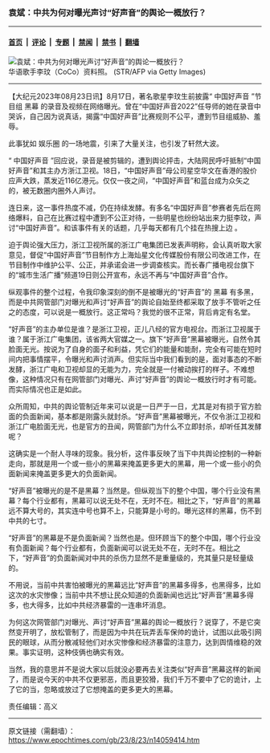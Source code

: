 ### 袁斌：中共为何对曝光声讨“好声音”的舆论一概放行？

---

#### [首页](../../../..?n14059414) &nbsp;|&nbsp; [评论](../../../../../epoch-comment?n14059414) &nbsp;|&nbsp; [专题](../../../../../epoch-special?n14059414) &nbsp;|&nbsp; [禁闻](../../../../../epoch-news?n14059414) &nbsp;|&nbsp; [禁书](../../../../../books?n14059414) &nbsp;|&nbsp; [翻墙](https://github.com/gfw-breaker/nogfw/blob/master/README.md?n14059414)


<div><img alt="袁斌：中共为何对曝光声讨“好声音”的舆论一概放行？" class="attachment-djy_600_400 size-djy_600_400 wp-post-image" src="https://i.epochtimes.com/assets/uploads/2023/08/id14059431-GettyImages-1060543514-.jpeg"/>
<div class="caption">
 华语歌手李玟（CoCo）资料照。 (STR/AFP via Getty Images)
</div></div><hr/><div class="post_content" id="artbody" itemprop="articleBody">
 <!-- article content begin -->
 <p>
  【大纪元2023年08月23日讯】8月17日，著名歌星李玟生前披露“
  <ok href="https://www.epochtimes.com/gb/tag/%E4%B8%AD%E5%9B%BD%E5%A5%BD%E5%A3%B0%E9%9F%B3.html">
   中国好声音
  </ok>
  ”节目组
  <ok href="https://www.epochtimes.com/gb/tag/%E9%BB%91%E5%B9%95.html">
   黑幕
  </ok>
  的录音及视频在网络曝光。曾在“中国好声音2022”任导师的她在录音中哭诉，自己因为说真话，揭露“中国好声音”比赛规则不公平，遭到节目组威胁、羞辱。
 </p>
 <p>
  此事犹如
  <ok href="https://www.epochtimes.com/gb/tag/%E5%A8%B1%E4%B9%90%E5%9C%88.html">
   娱乐圈
  </ok>
  的一场地震，引来了大量关注，也引发了轩然大波。
 </p>
 <p>
  “
  <ok href="https://www.epochtimes.com/gb/tag/%E4%B8%AD%E5%9B%BD%E5%A5%BD%E5%A3%B0%E9%9F%B3.html">
   中国好声音
  </ok>
  ”回应说，录音是被剪辑的，遭到舆论抨击，大陆网民呼吁抵制“中国好声音”和其主办方浙江卫视。18日，“中国好声音”母公司星空华文在香港的股价应声大跌，蒸发近116亿港元。仅仅一夜之间，“中国好声音”和蓝台成为众矢之的，被无数圈内圈外人声讨。
 </p>
 <p>
  连日来，这一事件热度不减，仍在持续发酵。有多名“中国好声音”参赛者先后在网络爆料，自己在比赛过程中遭到不公正对待，一些明星也纷纷站出来力挺李玟，声讨“中国好声音”。和该事件有关的话题，几乎每天都有几个挂在热搜上边 。
 </p>
 <p>
  迫于舆论强大压力，浙江卫视所属的浙江广电集团已发表声明称，会认真听取大家意见，督促“中国好声音”节目制作方上海灿星文化传媒股份有限公司改进工作，在节目制作中维护公平、公正，并承诺会进一步调查核实。而长春广播电视台旗下的“城市生活广播”频道19日则公开宣布，永远不再与“中国好声音”合作。
 </p>
 <p>
  纵观事件的整个过程，令我印象深刻的倒不是被曝光的“好声音”的
  <ok href="https://www.epochtimes.com/gb/tag/%E9%BB%91%E5%B9%95.html">
   黑幕
  </ok>
  有多黑，而是中共网管部门对曝光和声讨“好声音”的舆论自始至终都采取了放手不管听之任之的态度，可以说是一概放行。这正常吗？我觉的很不正常，背后肯定有名堂。
 </p>
 <p>
  “好声音”的主办单位是谁？是浙江卫视，正儿八经的官方电视台。而浙江卫视属于谁？属于浙江广电集团，该省两大官媒之一。旗下“好声音”黑幕被曝光，自然令其脸面无光。按说为了自身的面子和利益，凭它们的能量和能耐，完全有可能在短时间内把事情摆平，令曝光和声讨消声。但实际当中我们看到的是，面对事态的不断发酵，浙江广电和卫视却显的无能为力，完全就是一付被动挨打的样子。不难想像，这种情况只有在网管部门对曝光、声讨“好声音”的舆论一概放行时才有可能。而实际情况也正是如此。
 </p>
 <p>
  众所周知，中共的舆论管制近年来可以说是一日严于一日，尤其是对有损于官方脸面的负面新闻，基本都是刚露头就封杀。“好声音”黑幕被曝光，不仅令浙江卫视和浙江广电脸面无光，也是官方的丑闻，网管部门为什么不立即封杀，却听任其发酵呢？
 </p>
 <p>
  这确实是一个耐人寻味的现象。我分析，这件事反映了当下中共舆论控制的一种新走向，那就是用一个或一些小的黑幕来掩盖更多更大的黑幕，用一个或一些小的负面新闻来掩盖更多更大的负面新闻。
 </p>
 <p>
  “好声音”被曝光的是不是黑幕？当然是。但纵观当下的整个中国，哪个行业没有黑幕？每个行业都有，黑幕可以说无处不在，无时不在。相比之下，“好声音”的黑幕远不算大号的，其实连中号也算不上，只能算是小号的。曝光这样的黑幕，伤不到中共的七寸。
 </p>
 <p>
  “好声音”的黑幕是不是负面新闻？当然也是。但环顾当下的整个中国，哪个行业没有负面新闻？每个行业都有，负面新闻可以说无处不在，无时不在。相比之下，“好声音”的负面新闻对中共的杀伤力显然不是重量级的，充其量只是轻量级的。
 </p>
 <p>
  不用说，当前中共害怕被曝光的黑幕远比“好声音”的黑幕多得多，也黑得多，比如这次的水灾惨像；当前中共不想让民众知道的负面新闻也远比“好声音”黑幕多得多，也大得多，比如中共经济暴雷的一连串坏消息。
 </p>
 <p>
  为何这次网管部门对曝光、声讨“好声音”黑幕的舆论一概放行？说穿了，不是它突然变开明了，放松管制了，而是因为中共在玩弄丢车保帅的诡计，试图以此吸引网民的眼球，从而分散减轻他们对水灾惨像和经济暴雷的注意力，达到舆情维稳的效果。事实证明，这种伎俩也确实有效。
 </p>
 <p>
  当然，我的意思并不是说大家以后就没必要再去关注类似“好声音”黑幕这样的新闻了，而是说今天的中共不仅更邪恶，而且更狡猾，我们千万不要中了它的诡计，上了它的当，忽略或放过了它想掩盖的更多更大的黑幕。
 </p>
 <p>
  责任编辑：高义
 </p>
 <!-- article content end -->
 <div id="below_article_ad">
 </div>
</div>


---

原文链接（需翻墙）：https://www.epochtimes.com/gb/23/8/23/n14059414.htm